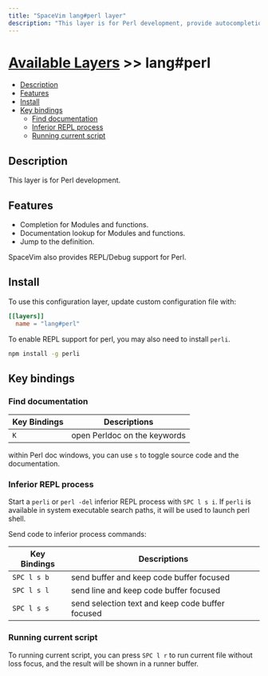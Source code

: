 ```yaml
---
title: "SpaceVim lang#perl layer"
description: "This layer is for Perl development, provide autocompletion, syntax checking, code format for Perl file."
---
```


# [Available Layers](../../) >> lang#perl

<!-- vim-markdown-toc GFM -->

- [Description](#description)
- [Features](#features)
- [Install](#install)
- [Key bindings](#key-bindings)
  - [Find documentation](#find-documentation)
  - [Inferior REPL process](#inferior-repl-process)
  - [Running current script](#running-current-script)

<!-- vim-markdown-toc -->

## Description

This layer is for Perl development.

## Features

- Completion for Modules and functions.
- Documentation lookup for Modules and functions.
- Jump to the definition.

SpaceVim also provides REPL/Debug support for Perl.

## Install

To use this configuration layer, update custom configuration file with:

```toml
[[layers]]
  name = "lang#perl"
```

To enable REPL support for perl, you may also need to install `perli`.

```sh
npm install -g perli
```

## Key bindings

### Find documentation

| Key Bindings | Descriptions                 |
| -----------  | ---------------------------- |
| `K`          | open Perldoc on the keywords |

within Perl doc windows, you can use `s` to toggle source code and the documentation.

### Inferior REPL process

Start a `perli` or `perl -del` inferior REPL process with `SPC l s i`.
If `perli` is available in system executable search paths, it will be used to launch perl shell.

Send code to inferior process commands:

| Key Bindings | Descriptions                                     |
| ------------ | ------------------------------------------------ |
| `SPC l s b`  | send buffer and keep code buffer focused         |
| `SPC l s l`  | send line and keep code buffer focused           |
| `SPC l s s`  | send selection text and keep code buffer focused |


### Running current script

To running current script, you can press `SPC l r` to run current file without loss focus, and the result will be shown in a runner buffer.
